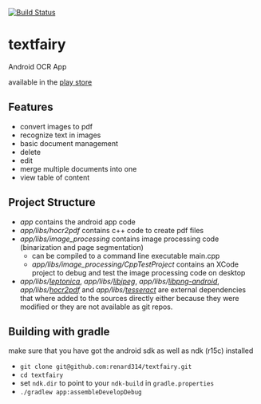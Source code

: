 [![Build Status](https://travis-ci.org/renard314/textfairy.svg?branch=master)](https://travis-ci.org/renard314/textfairy)

textfairy
=========

Android OCR App

available in the [play store][1]


Features
--------
* convert images to pdf
* recognize text in images
* basic document management
 * delete
 * edit
 * merge multiple documents into one
 * view table of content

Project Structure
-----------------
* *app* contains the android app code
* *app/libs/hocr2pdf* contains c++ code to create pdf files
* *app/libs/image_processing* contains image processing code (binarization and page segmentation)
  * can be compiled to a command line executable main.cpp 
  * *app/libs/image_processing/CppTestProject* contains an XCode project to debug and test the image processing code on desktop
* *app/libs/[leptonica][6]*, *app/libs/[libjpeg][3]*, *app/libs/[libpng-android][4]*, *app/libs/[hocr2pdf][2]* and *app/libs/[tesseract][5]* are external dependencies that where added to the sources directly either because they were modified or they are not available as git repos.

Building with gradle
--------------------------------------
make sure that you have got the android sdk as well as ndk (r15c) installed

* `git clone git@github.com:renard314/textfairy.git`
* `cd textfairy`
* set `ndk.dir` to point to your `ndk-build` in `gradle.properties`
* `./gradlew app:assembleDevelopDebug`

[1]: https://play.google.com/store/apps/details?id=com.renard.ocr
[2]: http://www.exactcode.com/site/open_source/exactimage/hocr2pdf/
[3]: http://libjpeg.sourceforge.net/
[4]: https://github.com/julienr/libpng-android
[5]: https://github.com/tesseract-ocr/tesseract
[6]: https://github.com/DanBloomberg/leptonica


